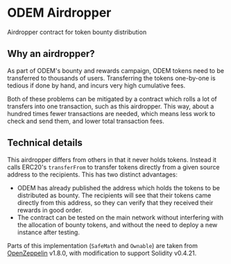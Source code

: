# ODEM Airdropper

Airdropper contract for token bounty distribution

## Why an airdropper?

As part of ODEM's bounty and rewards campaign, ODEM tokens need to be
transferred to thousands of users. Transferring the tokens one-by-one is
tedious if done by hand, and incurs very high cumulative fees.

Both of these problems can be mitigated by a contract which rolls a lot of
transfers into one transaction, such as this airdropper. This way, about a
hundred times fewer transactions are needed, which means less work to check
and send them, and lower total transaction fees.

## Technical details

This airdropper differs from others in that it never holds tokens. Instead it
calls ERC20's `transferFrom` to transfer tokens directly from a given source
address to the recipients. This has two distinct advantages:

- ODEM has already published the address which holds the tokens to be
  distributed as bounty. The recipients will see that their tokens came
  directly from this address, so they can verify that they received their
  rewards in good order.
- The contract can be tested on the main network without interfering with the
  allocation of bounty tokens, and without the need to deploy a new instance
  after testing.

Parts of this implementation (`SafeMath` and `Ownable`) are taken from
[OpenZeppelin] v1.8.0, with modification to support Solidity v0.4.21.

[OpenZeppelin]: https://github.com/OpenZeppelin/zeppelin-solidity

